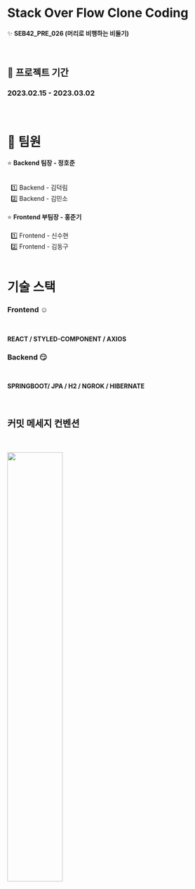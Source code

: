 Stack Over Flow Clone Coding
=============================
:sparkles: **SEB42_PRE_026 (머리로 비행하는 비둘기)**<br /><br /><br />


## :calendar: 프로젝트 기간

### 2023.02.15 - 2023.03.02<br /><br /><br />

# :muscle: 팀원 
:star: **Backend 팀장 - 정호준**<br /><br />

&nbsp; :one: Backend - 김덕림<br />
&nbsp; :two: Backend - 김민소<br /><br />
:star: **Frontend 부팀장 - 홍준기**<br /><br />
&nbsp; :one: Frontend - 신수현<br />
&nbsp; :two: Frontend - 김동구<br /><br />



기술 스택<br />
=============================
### **Frontend** :relaxed:
<br />

**REACT / STYLED-COMPONENT / AXIOS**<br />

### **Backend** :smirk:



<br />

**SPRINGBOOT/ JPA / H2 / NGROK / HIBERNATE**<br/>

<br/>

## 커밋 메세지 컨벤션
<br/>
<br/>
<img src ="https://user-images.githubusercontent.com/88031716/219533397-4c1144b2-8343-4164-881e-6eef6966f5ff.png" style="height : auto; width:50%">

